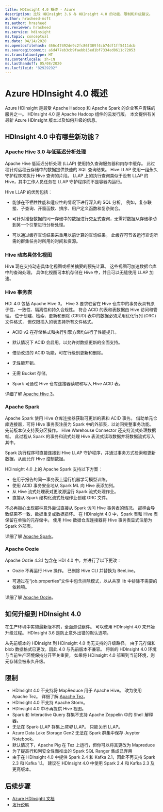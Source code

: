 ```yaml
---
title: HDInsight 4.0 概述 - Azure
description: 比较 HDInsight 3.6 与 HDInsight 4.0 的功能、限制和升级建议。
author: hrasheed-msft
ms.author: hrasheed
ms.reviewer: hrasheed
ms.service: hdinsight
ms.topic: conceptual
ms.date: 04/14/2020
ms.openlocfilehash: 466c47492de9c2fc86f309f4cb74df1ff5411dcb
ms.sourcegitcommit: a6d477eb3cb9faebb15ed1bf7334ed0611c72053
ms.translationtype: HT
ms.contentlocale: zh-CN
ms.lasthandoff: 05/08/2020
ms.locfileid: "82929292"
---
```

# <a name="azure-hdinsight-40-overview"></a>Azure HDInsight 4.0 概述

Azure HDInsight 是最受 Apache Hadoop 和 Apache Spark 的企业客户青睐的服务之一。 HDInsight 4.0 是 Apache Hadoop 组件的云发行版。 本文提供有关最新 Azure HDInsight 版本以及如何升级的信息。

## <a name="whats-new-in-hdinsight-40"></a>HDInsight 4.0 中有哪些新功能？

### <a name="apache-hive-30-and-low-latency-analytical-processing"></a>Apache Hive 3.0 与低延迟分析处理

Apache Hive 低延迟分析处理 (LLAP) 使用持久查询服务器和内存中缓存。 此过程针对远程云存储中的数据提供快速的 SQL 查询结果。 Hive LLAP 使用一组永久守护程序来执行 Hive 查询的片段。 LLAP 上的执行查询类似于没有 LLAP 的 Hive，其中工作人员任务在 LLAP 守护程序而不是容器内运行。

Hive LLAP 的优势包括：

* 能够在不牺牲性能和适应性的情况下进行深入的 SQL 分析。 例如，复杂联接、子查询、开窗函数、排序、用户定义函数和复杂聚合。

* 可针对准备数据的同一存储中的数据进行交互式查询，无需将数据从存储移动到另一个引擎进行分析处理。

* 可以通过缓存查询结果来重用以前计算的查询结果。 此缓存可节省运行查询所需的群集任务时所用的时间和资源。

### <a name="hive-dynamic-materialized-views"></a>Hive 动态具体化视图

Hive 现在支持动态具体化视图或相关摘要的预先计算。 这些视图可加速数据仓库中的查询处理。 具体化视图可本机存储在 Hive 中，并且可以无缝使用 LLAP 加速。

### <a name="hive-transactional-tables"></a>Hive 事务表

HDI 4.0 包括 Apache Hive 3。 Hive 3 要求驻留在 Hive 仓库中的事务表具有原子性、一致性、隔离性和持久合规性。 符合 ACID 的表和表数据由 Hive 访问和管理。 位于创建、检索、更新和删除 (CRUD) 表中的数据必须采用优化行列 (ORC) 文件格式， 但仅限插入的表支持所有文件格式。

* ACID v2 在存储格式和执行引擎方面均进行了性能提升。

* 默认情况下 ACID 会启用，以允许对数据更新的全面支持。

* 借助改进的 ACID 功能，可在行级别更新和删除。

* 无性能开销。

* 无需 Bucket 存储。

* Spark 可通过 Hive 仓库连接器读取和写入 Hive ACID 表。

详细了解 [Apache Hive 3](https://docs.hortonworks.com/HDPDocuments/HDP3/HDP-3.0.0/hive-overview/content/hive_whats_new_in_this_release_hive.html)。

### <a name="apache-spark"></a>Apache Spark

Apache Spark 使用 Hive 仓库连接器获取可更新的表和 ACID 事务。 借助单元仓库连接器，可将 Hive 事务表注册为 Spark 中的外部表，以访问完整事务功能。 先前版本仅支持表分区操作。 Hive Warehouse Connector 还支持流式处理数据帧。  此过程从 Spark 的事务和流式处理 Hive 表流式读取数据并将数据流式写入其中。

Spark 执行程序可直接连接到 Hive LLAP 守护程序，并通过事务方式检索和更新数据，从而允许 Hive 控制数据。

HDInsight 4.0 上的 Apache Spark 支持以下方案：

* 在用于报告的同一事务表上运行机器学习模型训练。
* 使用 ACID 事务安全地从 Spark ML 向 Hive 表添加列。
* 从 Hive 流式处理表对更改源运行 Spark 流式处理作业。
* 直接从 Spark 结构化流式处理作业创建 ORC 文件。

不必再担心出现那种意外尝试直接从 Spark 访问 Hive 事务表的情况。 那样会导致结果不一致、数据重复或数据损坏。 在 HDInsight 4.0 中，Spark 表和 Hive 表保留在单独的元存储中。 使用 Hive 数据仓库连接器将 Hive 事务表显式注册为 Spark 外部表。

详细了解 [Apache Spark](https://docs.hortonworks.com/HDPDocuments/HDP3/HDP-3.0.0/spark-overview/content/analyzing_data_with_apache_spark.html)。

### <a name="apache-oozie"></a>Apache Oozie

Apache Oozie 4.3.1 包含在 HDI 4.0 中，并进行了以下更改：

* Oozie 不再运行 Hive 操作。 已删除 Hive CLI 并替换为 BeeLine。

* 可通过在“job.properties”文件中包含排除模式，以从共享 lib 中排除不需要的依赖项。

详细了解 [Apache Oozie](https://docs.hortonworks.com/HDPDocuments/HDP3/HDP-3.0.0/release-notes/content/patch_oozie.html)。

## <a name="how-to-upgrade-to-hdinsight-40"></a>如何升级到 HDInsight 4.0

在生产环境中实施最新版本前，全面测试组件。 可以使用 HDInsight 4.0 来开始升级过程。 HDInsight 3.6 是防止意外出错的默认选项。

从先前版本的 HDInsight 到 HDInsight 4.0 尚无支持的升级路径。 由于元存储和 blob 数据格式已更改，因此 4.0 与先前版本不兼容。 将新的 HDInsight 4.0 环境与当前生产环境保持分开至关重要。 如果将 HDInsight 4.0 部署到当前环境，则元存储会被永久升级。  

## <a name="limitations"></a>限制

* HDInsight 4.0 不支持将 MapReduce 用于 Apache Hive。 改为使用 Apache Tez。 详细了解 [Apache Tez](https://tez.apache.org/)。
* HDInsight 4.0 不支持 Apache Storm。
* HDInsight 4.0 中不再提供 Hive 视图。
* Spark 和 Interactive Query 群集不支持 Apache Zeppelin 中的 Shell 解释器。
* 无法在 Spark-LLAP 群集上*禁用* LLAP。 只能关闭 LLAP。
* Azure Data Lake Storage Gen2 无法在 Spark 群集中保存 Juypter Notebook。
* 默认情况下，Apache Pig 在 Tez 上运行，但你可以将其更改为 Mapreduce
* 为了提高行和列安全性而推出的 Spark SQL Ranger 集成已弃用
* 由于在 HDInsight 4.0 中提供 Spark 2.4 和 Kafka 2.1，因此不再支持 Spark 2.3 和 Kafka 1.1。 建议在 HDInsight 4.0 中使用 Spark 2.4 和 Kafka 2.3 及更高版本。


## <a name="next-steps"></a>后续步骤

* [Azure HDInsight 文档](index.yml)
* [发行说明](hdinsight-release-notes.md)
